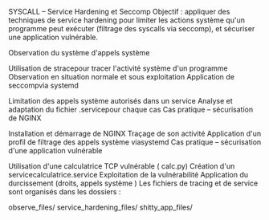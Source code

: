 SYSCALL – Service Hardening et Seccomp
Objectif : appliquer des techniques de service hardening pour limiter les actions système qu'un programme peut exécuter (filtrage des syscalls via seccomp), et sécuriser une application vulnérable.

Observation du système d'appels système

Utilisation de stracepour tracer l'activité système d'un programme
Observation en situation normale et sous exploitation
Application de seccompvia systemd

Limitation des appels système autorisés dans un service
Analyse et adaptation du fichier .servicepour chaque cas
Cas pratique – sécurisation de NGINX

Installation et démarrage de NGINX
Traçage de son activité
Application d'un profil de filtrage des appels système viasystemd
Cas pratique – sécurisation d'une application vulnérable

Utilisation d'une calculatrice TCP vulnérable ( calc.py)
Création d'un servicecalculatrice.service
Exploitation de la vulnérabilité
Application du durcissement (droits, appels système )
Les fichiers de tracing et de service sont organisés dans les dossiers :

observe_files/
service_hardening_files/
shitty_app_files/
